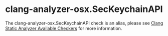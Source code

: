 clang-analyzer-osx.SecKeychainAPI
=================================

The clang-analyzer-osx.SecKeychainAPI check is an alias, please see
[Clang Static Analyzer Available Checkers](https://clang.llvm.org/docs/analyzer/checkers.html#osx-seckeychainapi)
for more information.
